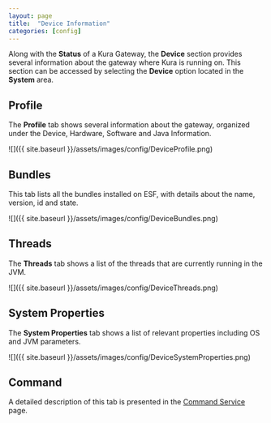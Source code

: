 ```yaml
---
layout: page
title:  "Device Information"
categories: [config]
---
```


Along with the **Status** of a Kura Gateway, the **Device** section provides several information about the  gateway where Kura is running on. This section can be accessed by selecting the **Device** option located in the **System** area. 

## Profile
The **Profile** tab shows several information about the gateway, organized under the Device, Hardware, Software and Java Information.

![]({{ site.baseurl }}/assets/images/config/DeviceProfile.png)

## Bundles
This tab lists all the bundles installed on ESF, with details about the name, version, id and state.

![]({{ site.baseurl }}/assets/images/config/DeviceBundles.png)

## Threads
The **Threads** tab shows a list of the threads that are currently running in the JVM.

![]({{ site.baseurl }}/assets/images/config/DeviceThreads.png)

<!---
## System Packages
The **System Packages** tab shows the list of all the Linux packages installed on the OS. The package is detailed with the name, version and type (DEB/RPM).

![]({{ site.baseurl }}/assets/images/config/DeviceSystemPackages.png)
--->

## System Properties
The **System Properties** tab shows a list of relevant properties including OS and JVM parameters.

![]({{ site.baseurl }}/assets/images/config/DeviceSystemProperties.png)

## Command
A detailed description of this tab is presented in the [Command Service](../builtin/command-service.html) page.

<!---
## System Logs
The **System Logs** tab allows to download a compressed file containing all the relevant log files from the gateway.

![]({{ site.baseurl }}/assets/images/config/DeviceSystemLogs.png)

--->